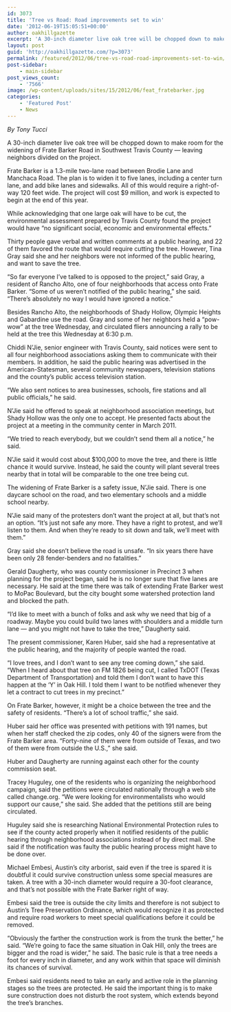 ```yaml
---
id: 3073
title: 'Tree vs Road: Road improvements set to win'
date: '2012-06-19T15:05:51+00:00'
author: oakhillgazette
excerpt: 'A 30-inch diameter live oak tree will be chopped down to make room for the widening of Frate Barker Road in Southwest Travis County — leaving neighbors divided on the project. Frate Barker is a 1.3-mile two-lane road between Brodie Lane and Manchaca Road.'
layout: post
guid: 'http://oakhillgazette.com/?p=3073'
permalink: /featured/2012/06/tree-vs-road-road-improvements-set-to-win/
post-sidebar:
    - main-sidebar
post_views_count:
    - '7566'
image: /wp-content/uploads/sites/15/2012/06/feat_fratebarker.jpg
categories:
    - 'Featured Post'
    - News
---
```


*By Tony Tucci*

A 30-inch diameter live oak tree will be chopped down to make room for the widening of Frate Barker Road in Southwest Travis County — leaving neighbors divided on the project.

Frate Barker is a 1.3-mile two-lane road between Brodie Lane and Manchaca Road. The plan is to widen it to five lanes, including a center turn lane, and add bike lanes and sidewalks. All of this would require a right-of-way 120 feet wide. The project will cost $9 million, and work is expected to begin at the end of this year.

While acknowledging that one large oak will have to be cut, the environmental assessment prepared by Travis County found the project would have “no significant social, economic and environmental effects.”

Thirty people gave verbal and written comments at a public hearing, and 22 of them favored the route that would require cutting the tree. However, Tina Gray said she and her neighbors were not informed of the public hearing, and want to save the tree.

“So far everyone I’ve talked to is opposed to the project,” said Gray, a resident of Rancho Alto, one of four neighborhoods that access onto Frate Barker. “Some of us weren’t notified of the public hearing,” she said. “There’s absolutely no way I would have ignored a notice.”

Besides Rancho Alto, the neighborhoods of Shady Hollow, Olympic Heights and Gabardine use the road. Gray and some of her neighbors held a “pow-wow” at the tree Wednesday, and circulated fliers announcing a rally to be held at the tree this Wednesday at 6:30 p.m.

Chiddi N’Jie, senior engineer with Travis County, said notices were sent to all four neighborhood associations asking them to communicate with their members. In addition, he said the public hearing was advertised in the American-Statesman, several community newspapers, television stations and the county’s public access television station.

“We also sent notices to area businesses, schools, fire stations and all public officials,” he said.

N’Jie said he offered to speak at neighborhood association meetings, but Shady Hollow was the only one to accept. He presented facts about the project at a meeting in the community center in March 2011.

“We tried to reach everybody, but we couldn’t send them all a notice,” he said.

N’Jie said it would cost about $100,000 to move the tree, and there is little chance it would survive. Instead, he said the county will plant several trees nearby that in total will be comparable to the one tree being cut.

The widening of Frate Barker is a safety issue, N’Jie said. There is one daycare school on the road, and two elementary schools and a middle school nearby.

N’Jie said many of the protesters don’t want the project at all, but that’s not an option. “It’s just not safe any more. They have a right to protest, and we’ll listen to them. And when they’re ready to sit down and talk, we’ll meet with them.”

Gray said she doesn’t believe the road is unsafe. “In six years there have been only 28 fender-benders and no fatalities.”

Gerald Daugherty, who was county commissioner in Precinct 3 when planning for the project began, said he is no longer sure that five lanes are necessary. He said at the time there was talk of extending Frate Barker west to MoPac Boulevard, but the city bought some watershed protection land and blocked the path.

“I’d like to meet with a bunch of folks and ask why we need that big of a roadway. Maybe you could build two lanes with shoulders and a middle turn lane — and you might not have to take the tree,” Daugherty said.

The present commissioner, Karen Huber, said she had a representative at the public hearing, and the majority of people wanted the road.

“I love trees, and I don’t want to see any tree coming down,” she said. “When I heard about that tree on FM 1826 being cut, I called TxDOT (Texas Department of Transportation) and told them I don’t want to have this happen at the ‘Y’ in Oak Hill. I told them I want to be notified whenever they let a contract to cut trees in my precinct.”

On Frate Barker, however, it might be a choice between the tree and the safety of residents. “There’s a lot of school traffic,” she said.

Huber said her office was presented with petitions with 191 names, but when her staff checked the zip codes, only 40 of the signers were from the Frate Barker area. “Forty-nine of them were from outside of Texas, and two of them were from outside the U.S.,” she said.

Huber and Daugherty are running against each other for the county commission seat.

Tracey Huguley, one of the residents who is organizing the neighborhood campaign, said the petitions were circulated nationally through a web site called change.org. “We were looking for environmentalists who would support our cause,” she said. She added that the petitions still are being circulated.

Huguley said she is researching National Environmental Protection rules to see if the county acted properly when it notified residents of the public hearing through neighborhood associations instead of by direct mail. She said if the notification was faulty the public hearing process might have to be done over.

Michael Embesi, Austin’s city arborist, said even if the tree is spared it is doubtful it could survive construction unless some special measures are taken. A tree with a 30-inch diameter would require a 30-foot clearance, and that’s not possible with the Frate Barker right of way.

Embesi said the tree is outside the city limits and therefore is not subject to Austin’s Tree Preservation Ordinance, which would recognize it as protected and require road workers to meet special qualifications before it could be removed.

“Obviously the farther the construction work is from the trunk the better,” he said. “We’re going to face the same situation in Oak Hill, only the trees are bigger and the road is wider,” he said. The basic rule is that a tree needs a foot for every inch in diameter, and any work within that space will diminish its chances of survival.

Embesi said residents need to take an early and active role in the planning stages so the trees are protected. He said the important thing is to make sure construction does not disturb the root system, which extends beyond the tree’s branches.